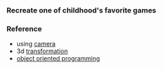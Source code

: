 ### Recreate one of childhood's favorite games

### Reference
* using [camera]
* 3d [transformation]
* [object oriented programming]

[camera]: http://curriculum.makerbot.com/2011/processing_3d.html
[transformation]: http://processingjs.org/reference/pushMatrix_/
[object oriented programming]: http://www.processing.org/tutorials/objects/

